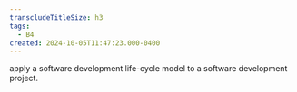 ```yaml
---
transcludeTitleSize: h3
tags:
  - B4
created: 2024-10-05T11:47:23.000-0400
---
```

apply a software development life-cycle model to a software development project.